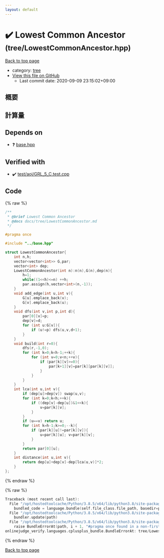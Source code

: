 ```yaml
---
layout: default
---
```


<!-- mathjax config similar to math.stackexchange -->
<script type="text/javascript" async
  src="https://cdnjs.cloudflare.com/ajax/libs/mathjax/2.7.5/MathJax.js?config=TeX-MML-AM_CHTML">
</script>
<script type="text/x-mathjax-config">
  MathJax.Hub.Config({
    TeX: { equationNumbers: { autoNumber: "AMS" }},
    tex2jax: {
      inlineMath: [ ['$','$'] ],
      processEscapes: true
    },
    "HTML-CSS": { matchFontHeight: false },
    displayAlign: "left",
    displayIndent: "2em"
  });
</script>

<script type="text/javascript" src="https://cdnjs.cloudflare.com/ajax/libs/jquery/3.4.1/jquery.min.js"></script>
<script src="https://cdn.jsdelivr.net/npm/jquery-balloon-js@1.1.2/jquery.balloon.min.js" integrity="sha256-ZEYs9VrgAeNuPvs15E39OsyOJaIkXEEt10fzxJ20+2I=" crossorigin="anonymous"></script>
<script type="text/javascript" src="../../assets/js/copy-button.js"></script>
<link rel="stylesheet" href="../../assets/css/copy-button.css" />


# :heavy_check_mark: Lowest Common Ancestor <small>(tree/LowestCommonAncestor.hpp)</small>

<a href="../../index.html">Back to top page</a>

* category: <a href="../../index.html#c0af77cf8294ff93a5cdb2963ca9f038">tree</a>
* <a href="{{ site.github.repository_url }}/blob/master/tree/LowestCommonAncestor.hpp">View this file on GitHub</a>
    - Last commit date: 2020-09-09 23:15:02+09:00




## 概要

## 計算量

## Depends on

* :question: <a href="../base.hpp.html">base.hpp</a>


## Verified with

* :heavy_check_mark: <a href="../../verify/test/aoj/GRL_5_C.test.cpp.html">test/aoj/GRL_5_C.test.cpp</a>


## Code

<a id="unbundled"></a>
{% raw %}
```cpp
/**
 * @brief Lowest Common Ancestor
 * @docs docs/tree/LowestCommonAncestor.md
 */

#pragma once

#include "../base.hpp"

struct LowestCommonAncestor{
    int n,h;
    vector<vector<int>> G,par;
    vector<int> dep;
    LowestCommonAncestor(int n):n(n),G(n),dep(n){
        h=1;
        while((1<<h)<=n) ++h;
        par.assign(h,vector<int>(n,-1));
    }
    void add_edge(int u,int v){
        G[u].emplace_back(v);
        G[v].emplace_back(u);
    }
    void dfs(int v,int p,int d){
        par[0][v]=p;
        dep[v]=d;
        for (int u:G[v]){
            if (u!=p) dfs(u,v,d+1);
        }
    }
    void build(int r=0){
        dfs(r,-1,0);
        for (int k=0;k<h-1;++k){
            for (int v=0;v<n;++v){
                if (par[k][v]>=0){
                    par[k+1][v]=par[k][par[k][v]];
                }
            }
        }
    }
    int lca(int u,int v){
        if (dep[u]>dep[v]) swap(u,v);
        for (int k=0;k<h;++k){
            if ((dep[v]-dep[u])&1<<k){
                v=par[k][v];
            }
        }
        if (u==v) return u;
        for (int k=h-1;k>=0;--k){
            if (par[k][u]!=par[k][v]){
                u=par[k][u]; v=par[k][v];
            }
        }
        return par[0][u];
    }
    int distance(int u,int v){
        return dep[u]+dep[v]-dep[lca(u,v)]*2;
    }
};
```
{% endraw %}

<a id="bundled"></a>
{% raw %}
```cpp
Traceback (most recent call last):
  File "/opt/hostedtoolcache/Python/3.8.5/x64/lib/python3.8/site-packages/onlinejudge_verify/docs.py", line 349, in write_contents
    bundled_code = language.bundle(self.file_class.file_path, basedir=pathlib.Path.cwd())
  File "/opt/hostedtoolcache/Python/3.8.5/x64/lib/python3.8/site-packages/onlinejudge_verify/languages/cplusplus.py", line 185, in bundle
    bundler.update(path)
  File "/opt/hostedtoolcache/Python/3.8.5/x64/lib/python3.8/site-packages/onlinejudge_verify/languages/cplusplus_bundle.py", line 310, in update
    raise BundleErrorAt(path, i + 1, "#pragma once found in a non-first line")
onlinejudge_verify.languages.cplusplus_bundle.BundleErrorAt: tree/LowestCommonAncestor.hpp: line 6: #pragma once found in a non-first line

```
{% endraw %}

<a href="../../index.html">Back to top page</a>


